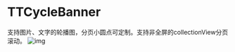 # TTCycleBanner
支持图片、文字的轮播图，分页小圆点可定制。支持非全屏的collectionView分页滚动。
![img](https://github.com/rollingstoneW/sources/blob/master/TTCycleBanner_screenshot.png)
